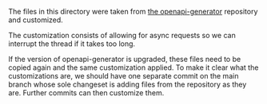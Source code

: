 The files in this directory were taken
from [the openapi-generator](https://github.com/OpenAPITools/openapi-generator/tree/v7.2.0/modules/openapi-generator/src/main/resources/kotlin-spring)
repository and customized.

The customization consists of allowing for async requests so we can interrupt the thread if it takes too long.

If the version of openapi-generator is upgraded, these files need to be copied again and the same customization applied.
To make it clear what the customizations are, we should have one separate commit on the main branch whose sole changeset
is adding files from the repository as they are. Further commits can then customize them.

